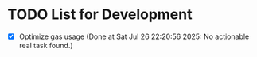 # TODO List for Development

- [x] Optimize gas usage  (Done at Sat Jul 26 22:20:56 2025: No actionable real task found.)
